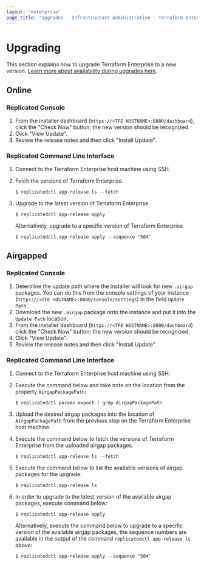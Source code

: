 ```yaml
---
layout: "enterprise"
page_title: "Upgrades - Infrastructure Administration - Terraform Enterprise"
---
```


# Upgrading

This section explains how to upgrade Terraform Enterprise to a new
version. [Learn more about availability during upgrades here](../system-overview/reliability-availability.html#availability-during-upgrades).

## Online

### Replicated Console

1. From the installer dashboard (`https://<TFE HOSTNAME>:8800/dashboard`),
    click the "Check Now" button; the new version should be recognized.
1. Click "View Update".
1. Review the release notes and then click "Install Update".

### Replicated Command Line Interface

1. Connect to the Terraform Enterprise host machine using SSH.
2. Fetch the versions of Terraform Enterprise.
   
    ```
    $ replicatedctl app-release ls --fetch
    ```

3. Upgrade to the latest version of Terraform Enterprise.
   
    ```
    $ replicatedctl app-release apply
    ```

    Alternatively, upgrade to a specific version of Terraform Enterprise.

    ```
    $ replicatedctl app-release apply --sequence "504"
    ```

## Airgapped

### Replicated Console

1. Determine the update path where the installer will look for new `.airgap`
    packages. You can do this from the console settings of your instance
    (`https://<TFE HOSTNAME>:8800/console/settings`) in the field `Update Path`.
1. Download the new `.airgap` package onto the instance and put it into the
    `Update Path` location.
1. From the installer dashboard (`https://<TFE HOSTNAME>:8800/dashboard`) click the
    "Check Now" button; the new version should be recognized.
1. Click "View Update".
1. Review the release notes and then click "Install Update".

### Replicated Command Line Interface

1. Connect to the Terraform Enterprise host machine using SSH.
1. Execute the command below and take note on the location from the property `AirgapPackagePath`:
   
    ```
    $ replicatedctl params export | grep AirgapPackagePath
    ```

1. Upload the desired airgap packages into the location of `AirgapPackagePath` from the previous step on the Terraform Enterprise host machine.
1. Execute the command below to fetch the versions of Terraform Enterprise from the uploaded airgap packages.
   
    ```
    $ replicatedctl app-release ls --fetch
    ```

1. Execute the command below to list the available versions of airgap packages for the upgrade:
   
    ```
    $ replicatedctl app-release ls
    ```

1. In order to upgrade to the latest version of the available airgap packages, execute command below:
   
    ```
    $ replicatedctl app-release apply
    ```

    Alternatively, execute the command below to upgrade to a specific version of the available airgap packages, the sequence numbers are available in the output of the command `replicatedctl app-release ls` above:

    ```
    $ replicatedctl app-release apply --sequence "504"
    ```

